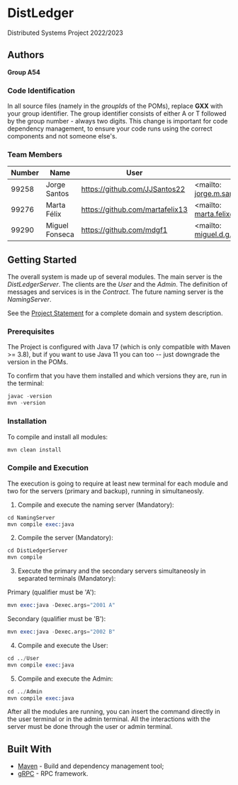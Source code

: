 # DistLedger

Distributed Systems Project 2022/2023

## Authors

**Group A54**

### Code Identification

In all source files (namely in the *groupId*s of the POMs), replace __GXX__ with your group identifier. The group
identifier consists of either A or T followed by the group number - always two digits. This change is important for 
code dependency management, to ensure your code runs using the correct components and not someone else's.

### Team Members

| Number | Name              | User                              | Email                                           |
|--------|-------------------|-----------------------------------|-------------------------------------------------|
| 99258  | Jorge Santos      | <https://github.com/JJSantos22>   | <mailto: jorge.m.santos@tecnico.ulisboa.pt>     |
| 99276  | Marta Félix       | <https://github.com/martafelix13> | <mailto: marta.felix@tecnico.ulisboa.pt>        |
| 99290  | Miguel Fonseca    | <https://github.com/mdgf1>        | <mailto: miguel.d.g.fonseca@tecnico.ulisboa.pt> |

## Getting Started

The overall system is made up of several modules. The main server is the _DistLedgerServer_. The clients are the _User_ 
and the _Admin_. The definition of messages and services is in the _Contract_. The future naming server
is the _NamingServer_.

See the [Project Statement](https://github.com/tecnico-distsys/DistLedger) for a complete domain and system description.

### Prerequisites

The Project is configured with Java 17 (which is only compatible with Maven >= 3.8), but if you want to use Java 11 you
can too -- just downgrade the version in the POMs.

To confirm that you have them installed and which versions they are, run in the terminal:

```s
javac -version
mvn -version
```

### Installation

To compile and install all modules:

```s
mvn clean install
```

### Compile and Execution 

The execution is going to require at least new terminal for each module and two for the servers (primary and backup), running in simultaneosly.

1. Compile and execute the naming server (Mandatory):

```s
cd NamingServer
mvn compile exec:java
```

2. Compile the server (Mandatory):

```s
cd DistLedgerServer
mvn compile
```

3. Execute the primary and the secondary servers simultaneosly in separated terminals (Mandatory):

Primary (qualifier must be 'A'):
```s
mvn exec:java -Dexec.args="2001 A" 
```

Secondary (qualifier must be 'B'): 
```s
mvn exec:java -Dexec.args="2002 B" 
``` 


4. Compile and execute the User:

```s
cd ../User
mvn compile exec:java
```

5. Compile and execute the Admin:

```s
cd ../Admin
mvn compile exec:java
```

After all the modules are running, you can insert the command directly in the user terminal or in the admin terminal.
All the interactions with the server must be done through the user or admin terminal.

## Built With

* [Maven](https://maven.apache.org/) - Build and dependency management tool;
* [gRPC](https://grpc.io/) - RPC framework.
